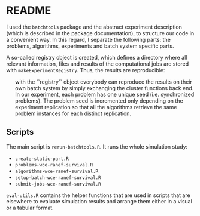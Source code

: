 # README

I used the `batchtools` package and the abstract experiment description (which is described in the package documentation), to structure our code in a convenient way. In this regard, I separate the following parts: the problems, algorithms, experiments and batch system specific parts.

A so-called registry object is created, which defines a directory where all relevant information, files and results of the computational jobs are stored with `makeExperimentRegistry`. Thus, the results are reproducible:

<ul>
with the ``registry`` object everybody can reproduce the results on their own batch system by simply exchanging the cluster functions back end. In our experiment, each problem has one  unique seed   (i.e. synchronized problems). The problem seed is incremented only depending on the experiment replication so that all the algorithms retrieve the same problem instances for each distinct replication.
</ul>

## Scripts

The main script is `rerun-batchtools.R`. It runs the whole simulation study:

- `create-static-part.R`<br/>
- `problems-wce-ranef-survival.R`<br/>
- `algorithms-wce-ranef-survival.R`<br/>
- `setup-batch-wce-ranef-survival.R`<br/>
- `submit-jobs-wce-ranef-survival.R`<br/>

`eval-utils.R` contains the helper functions that are used in scripts that are elsewhere to evaluate simulation results and arrange them either in a visual or a tabular format.



